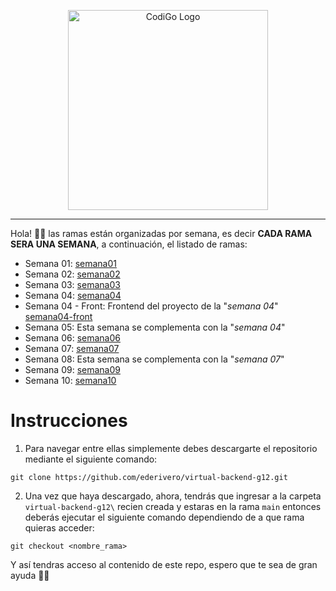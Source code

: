 <p align="center">
  <a href="https://www.tecsup.edu.pe/desarrolloweb/" target="blank"><img src="https://www.tecsup.edu.pe/desarrolloweb/img/logo-cod.svg" width="320" alt="CodiGo Logo" /></a>
</p>

---

Hola! 👋🏻 las ramas están organizadas por semana, es decir **CADA RAMA SERA UNA SEMANA**, a continuación, el listado de ramas:

- Semana 01: <a href="https://github.com/ederivero/virtual-backend-g12/tree/semana01">semana01</a>
- Semana 02: <a href="https://github.com/ederivero/virtual-backend-g12/tree/semana02">semana02</a>
- Semana 03: <a href="https://github.com/ederivero/virtual-backend-g12/tree/semana03">semana03</a>
- Semana 04: <a href="https://github.com/ederivero/virtual-backend-g12/tree/semana04">semana04</a>
- Semana 04 - Front: Frontend del proyecto de la "_semana 04_" <a href="https://github.com/ederivero/virtual-backend-g12/tree/semana04-front">semana04-front</a>
- Semana 05: Esta semana se complementa con la "_semana 04_"
- Semana 06: <a href="https://github.com/ederivero/virtual-backend-g12/tree/semana06">semana06</a>
- Semana 07: <a href="https://github.com/ederivero/virtual-backend-g12/tree/semana07">semana07</a>
- Semana 08: Esta semana se complementa con la "_semana 07_"
- Semana 09: <a href="https://github.com/ederivero/virtual-backend-g12/tree/semana09">semana09</a>
- Semana 10: <a href="https://github.com/ederivero/virtual-backend-g12/tree/semana10">semana10</a>

# Instrucciones

1. Para navegar entre ellas simplemente debes descargarte el repositorio mediante el siguiente comando:

```
git clone https://github.com/ederivero/virtual-backend-g12.git
```

2. Una vez que haya descargado, ahora, tendrás que ingresar a la carpeta `virtual-backend-g12\` recien creada y estaras en la rama `main` entonces deberás ejecutar el siguiente comando dependiendo de a que rama quieras acceder:

```
git checkout <nombre_rama>
```

Y así tendras acceso al contenido de este repo, espero que te sea de gran ayuda 🙌🏻
